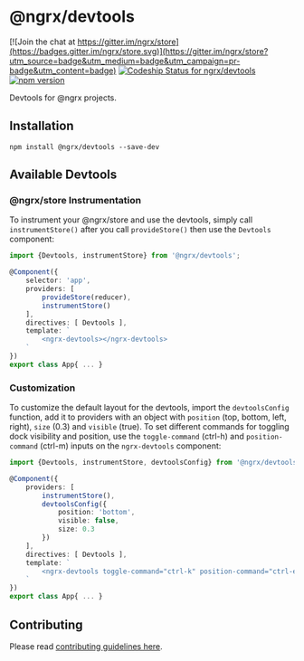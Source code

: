 # @ngrx/devtools

[![Join the chat at https://gitter.im/ngrx/store](https://badges.gitter.im/ngrx/store.svg)](https://gitter.im/ngrx/store?utm_source=badge&utm_medium=badge&utm_campaign=pr-badge&utm_content=badge)
[ ![Codeship Status for ngrx/devtools](https://img.shields.io/codeship/888d1230-c7dd-0133-9ded-4eb1cc5240c5/master.svg)](https://codeship.com/projects/121789)
[![npm version](https://badge.fury.io/js/%40ngrx%2Fdevtools.svg)](https://badge.fury.io/js/%40ngrx%2Fdevtools)

Devtools for @ngrx projects.

## Installation
`npm install @ngrx/devtools --save-dev`

## Available Devtools
### @ngrx/store Instrumentation
To instrument your @ngrx/store and use the devtools, simply call `instrumentStore()` after you call `provideStore()` then use the `Devtools` component:

```ts
import {Devtools, instrumentStore} from '@ngrx/devtools';

@Component({
	selector: 'app',
	providers: [
		provideStore(reducer),
		instrumentStore()
	],
	directives: [ Devtools ],
	template: `
		<ngrx-devtools></ngrx-devtools>
	`
})
export class App{ ... }
```

### Customization
To customize the default layout for the devtools, import the `devtoolsConfig` function, add it to providers with an object with  `position` (top, bottom, left, right), `size` (0.3) and `visible` (true).
To set different commands for toggling dock visibility and position, use the `toggle-command` (ctrl-h) and `position-command` (ctrl-m) inputs on the `ngrx-devtools` component:

```ts
import {Devtools, instrumentStore, devtoolsConfig} from '@ngrx/devtools';

@Component({
	providers: [
		instrumentStore(),
		devtoolsConfig({
			position: 'bottom',
			visible: false,
			size: 0.3
		})
	],
	directives: [ Devtools ],
	template: `
		<ngrx-devtools toggle-command="ctrl-k" position-command="ctrl-e"></ngrx-devtools>
	`
})
export class App{ ... }
```

## Contributing

Please read [contributing guidelines here](https://github.com/ngrx/devtools/blob/master/CONTRIBUTING.md).
